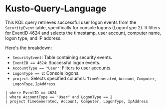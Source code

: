 # Kusto-Query-Language



This KQL query retrieves successful user logon events from the `SecurityEvent` table, specifically for console logons (LogonType 2). It filters for EventID 4624 and selects the timestamp, user account, computer name, logon type, and IP address.

Here's the breakdown:

- `SecurityEvent`: Table containing security events.
- `EventID == 4624`: Successful logon events.
- `AccountType == "User"`: Filters to user accounts.
- `LogonType == 2`: Console logons.
- `project`: Selects specified columns: `TimeGenerated`, `Account`, `Computer`, `LogonType`, `IpAddress`.


```SecurityEvent
| where EventID == 4624
| where AccountType == "User" and LogonType == 2
| project TimeGenerated, Account, Computer, LogonType, IpAddress
